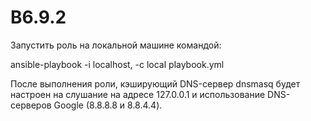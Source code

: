 # B6.9.2
Запустить роль на локальной машине командой:

ansible-playbook -i localhost, -c local playbook.yml

После выполнения роли, кэширующий DNS-сервер dnsmasq будет настроен на слушание на адресе 127.0.0.1 и использование DNS-серверов Google (8.8.8.8 и 8.8.4.4).
